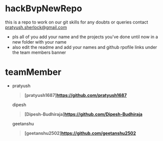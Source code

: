 # hackBvpNewRepo
this is a repo to work on our git skills
 for any doubts or queries contact pratyush.sherlock@gmail.com

 - pls all of you add your name and the projects you've done until now in a new folder with your name
 - also edit the readme and add your names and github rpofile links under the team members banner

 # teamMember
  - pratyush
    > **[pratyush1687]https://github.com/pratyush1687**
    
    dipesh
    > **[Dipesh-Budhiraja]https://github.com/Dipesh-Budhiraja**

    geetanshu
    > **[geetanshu2502]https://github.com/geetanshu2502**
